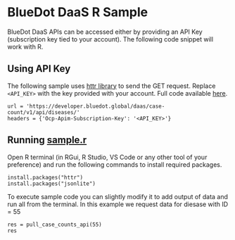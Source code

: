 # BlueDot DaaS R Sample

BlueDot DaaS APIs can be accessed either by providing an API Key (subscription key tied to your account). The following code snippet will work with R.

## Using API Key

The following sample uses [httr library](https://github.com/r-lib/httr) to send the GET request.
Replace `<API_KEY>` with the key provided with your account.
Full code available [here](sample.r).

    url = 'https://developer.bluedot.global/daas/case-count/v1/api/diseases/'
    headers = {'Ocp-Apim-Subscription-Key': '<API_KEY>'}

## Running [sample.r](sample.r)

Open R terminal (in RGui, R Studio, VS Code or any other tool of your preference) and run the following commands to install required packages.

    install.packages("httr")
    install.packages("jsonlite")

To execute sample code you can slightly modify it to add output of data and run all from the terminal. In this example we request data for diesase with ID = 55

    res = pull_case_counts_api(55)
    res

